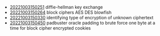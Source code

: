 - [20221003150251](/zet/20221003150251/README.md) diffie-hellman key exchange
- [20221003150264](/zet/20221003150264/README.md) block ciphers AES DES blowfish
- [20221003150330](/zet/20221003150330/README.md) identifying type of encryption of unknown ciphertext
- [20221003150450](/zet/20221003150450/README.md) padbuster oracle padding to brute force one byte at a time for block cipher encrypted cookies
